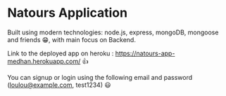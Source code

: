 # Natours Application

Built using modern technologies: node.js, express, mongoDB, mongoose and friends 😁, with main focus on Backend.

Link to the deployed app on heroku : https://natours-app-medhan.herokuapp.com/ 👍

You can signup or login using the following email and password (loulou@example.com, test1234) 😃

